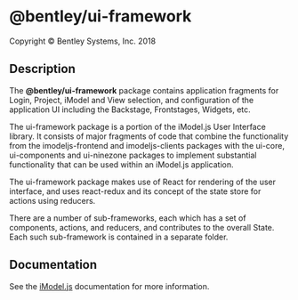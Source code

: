 ﻿# @bentley/ui-framework

Copyright © Bentley Systems, Inc. 2018

## Description

The __@bentley/ui-framework__ package contains application fragments for Login, Project, iModel and View selection, and configuration of the application UI including the Backstage, Frontstages, Widgets, etc.

The ui-framework package is a portion of the iModel.js User Interface library. It consists of major fragments of code that combine the
functionality from the imodeljs-frontend and imodeljs-clients packages with the ui-core, ui-components and ui-ninezone packages to implement substantial
functionality that can be used within an iModel.js application.

The ui-framework package makes use of React for rendering of the user interface, and uses react-redux and its concept of the state store for
actions using reducers.

There are a number of sub-frameworks, each which has a set of components, actions, and reducers, and contributes to the overall State. Each such
sub-framework is contained in a separate folder.

## Documentation

See the [iModel.js](https://www.imodeljs.org) documentation for more information.

